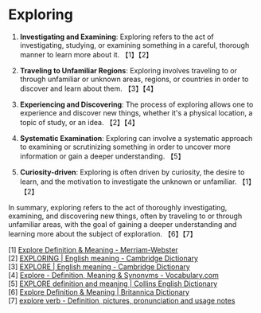 # Exploring

1. **Investigating and Examining**: Exploring refers to the act of investigating, studying, or examining something in a careful, thorough manner to learn more about it. 【1】【2】

2. **Traveling to Unfamiliar Regions**: Exploring involves traveling to or through unfamiliar or unknown areas, regions, or countries in order to discover and learn about them. 【3】【4】

3. **Experiencing and Discovering**: The process of exploring allows one to experience and discover new things, whether it's a physical location, a topic of study, or an idea. 【2】【4】

4. **Systematic Examination**: Exploring can involve a systematic approach to examining or scrutinizing something in order to uncover more information or gain a deeper understanding. 【5】

5. **Curiosity-driven**: Exploring is often driven by curiosity, the desire to learn, and the motivation to investigate the unknown or unfamiliar. 【1】【2】

In summary, exploring refers to the act of thoroughly investigating, examining, and discovering new things, often by traveling to or through unfamiliar areas, with the goal of gaining a deeper understanding and learning more about the subject of exploration. 【6】【7】

[1] [Explore Definition & Meaning - Merriam-Webster](https://www.merriam-webster.com/dictionary/explore)  
[2] [EXPLORING | English meaning - Cambridge Dictionary](https://dictionary.cambridge.org/dictionary/english/exploring)  
[3] [EXPLORE | English meaning - Cambridge Dictionary](https://dictionary.cambridge.org/dictionary/english/explore)  
[4] [Explore - Definition, Meaning & Synonyms - Vocabulary.com](https://www.vocabulary.com/dictionary/explore)  
[5] [EXPLORE definition and meaning | Collins English Dictionary](https://www.collinsdictionary.com/dictionary/english/explore)  
[6] [Explore Definition & Meaning | Britannica Dictionary](https://www.britannica.com/dictionary/explore)  
[7] [explore verb - Definition, pictures, pronunciation and usage notes](https://www.oxfordlearnersdictionaries.com/definition/english/explore)
